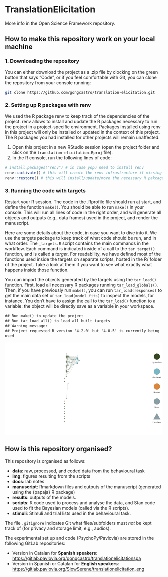 
# TranslationElicitation

More info in the Open Science Framework repository.

## How to make this repository work on your local machine

### 1. Downloading the repository

You can either download the project as a .zip file by clocking on the
green button that says “Code”, or if you feel comfortable with Git, you
can clone the repository from your console running:

``` bash
git clone https://github.com/gongcastro/translation-elicitation.git
```

### 2. Setting up R packages with renv

We used the R package renv to keep track of the dependencies of the
project. renv allows to install and update the R packages necessary to
run the project in a project-specific environment. Packages installed
using renv in this project will only be installed or updated in the
context of this project. The R packages you had installed for other
projects will remain unaffected.

1.  Open this project in a new RStudio session (open the project folder
    and click on the `translation-elicitation.Rproj` file).
2.  In the R console, run the following lines of code:

``` r
# install.packages("renv") # in case yopu need to install renv
renv::activate() # this will create the renv infrastructure if missing
renv::restore() # this will install/update/move the necessary R pakcages into this project
```

### 3. Running the code with targets

Restart your R session. The code in the .Rprofile file should run at
start, and define the function `make()`. You should be able to run
`make()` in your console. This will run all lines of code in the right
order, and will generate all objects and outputs (e.g., data frames)
used in the project, and render the manuscript.

Here are some details about the code, in case you want to dive into it.
We use the targets package to keep track of what code should be run, and
in what order. The `_targets.R` script contains the main commands in the
workflow. Each command is indicated inside of a call to the
`tar_target()` function, and is called a *target*. For readability, we
have defined most of the functions used inside the targets on separate
scripts, hosted in the R/ folder of the project. Take a look at them if
you want to see what exactly what happens inside those function.

You can import the objects generated by the targets using the
`tar_load()` function. First, load all necessary R packages running
`tar_load_globals()`. Then, if you have previously run `make()`, you can
run `tar_load(responses)` to get the main data set or
`tar_load(model_fits)` to inspect the models, for instance. You don’t
have to assign the call to the `tar_load()` function to a variable: the
object will be directly save as a variable in your workspace.

    ## Run make() to update the project
    ## Run tar_load_all() to load all built targets
    ## Warning message:
    ## Project requested R version '4.2.0' but '4.0.5' is currently being used 

![](README_files/figure-gfm/targets-1.png)<!-- -->

## How is this repository organised?

This repository is organised as follows:

-   **data**: raw, processed, and coded data from the behavioural task
-   **img**: figures resulting from the scripts
-   **docs**: lab notes
-   **manuscript**: Rmarkdown files and outputs of the manuscript
    (generated using the {papaja} R package)
-   **results**: outputs of the models.
-   **scripts**: R code used to process and analyse the data, and Stan
    code used to fit the Bayesian models (called via the R scripts).
-   **stimuli**: Stimuli and trial lists used in the behavioural task.

The file `.gitignore` indicates Git what files/subfolders must *not* be
kept track of (for privacy and storage limit, e.g., audios).

The experimental set up and code (PsychoPy/Pavlovia) are stored in the
following GitLab repositories:

-   Version in Catalan for **Spanish speakers**:
    <https://gitlab.pavlovia.org/gongcastro/translationelicitationspa>
-   Version in Spanish or Catalan for **English speakers**:
    <https://gitlab.pavlovia.org/SiowSerene/translationelicitation_eng>

